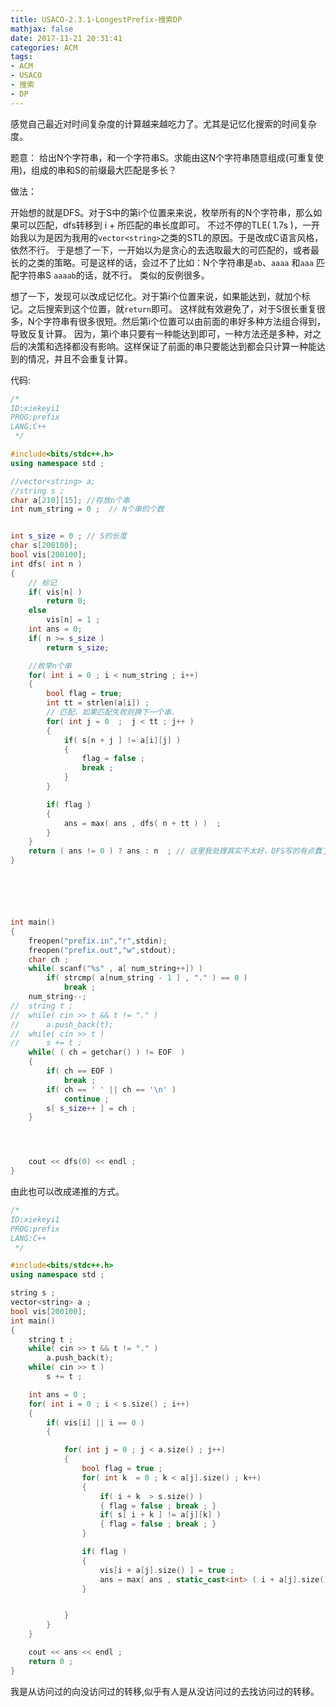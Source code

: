 ```yaml
---
title: USACO-2.3.1-LongestPrefix-搜索DP
mathjax: false
date: 2017-11-21 20:31:41
categories: ACM
tags:
- ACM
- USACO
- 搜索
- DP
---
```



感觉自己最近对时间复杂度的计算越来越吃力了。尤其是记忆化搜索的时间复杂度。

<!--more-->

题意：
给出N个字符串，和一个字符串S。求能由这N个字符串随意组成(可重复使用)，组成的串和S的前缀最大匹配是多长？


做法：

开始想的就是DFS。对于S中的第i个位置来来说，枚举所有的N个字符串，那么如果可以匹配，dfs转移到 i + 所匹配的串长度即可。
不过不停的TLE( 1.7s )，一开始我以为是因为我用的`vector<string>`之类的STL的原因。于是改成C语言风格，依然不行。
于是想了一下，一开始以为是贪心的去选取最大的可匹配的，或者最长的之类的策略。可是这样的话，会过不了比如：N个字符串是`ab`、`aaaa` 和`aaa` 匹配字符串S `aaaab`的话，就不行。 类似的反例很多。

想了一下，发现可以改成记忆化。对于第i个位置来说，如果能达到，就加个标记。之后搜索到这个位置，就`return`即可。
这样就有效避免了，对于S很长重复很多，N个字符串有很多很短。然后第i个位置可以由前面的串好多种方法组合得到，导致反复计算。
因为，第i个串只要有一种能达到即可，一种方法还是多种，对之后的决策和选择都没有影响。这样保证了前面的串只要能达到都会只计算一种能达到的情况，并且不会重复计算。

代码:
```c++
/*
ID:xiekeyi1
PROG:prefix
LANG:C++
 */

#include<bits/stdc++.h>
using namespace std ;

//vector<string> a;
//string s ; 
char a[210][15]; //存放n个串
int num_string = 0 ;  // N个串的个数


int s_size = 0 ; // S的长度
char s[200100]; 
bool vis[200100];
int dfs( int n )
{
	// 标记
	if( vis[n] )
		return 0;
	else
		vis[n] = 1 ; 
	int ans = 0; 
	if( n >= s_size )
		return s_size;

	//枚举n个串
	for( int i = 0 ; i < num_string ; i++)
	{
		bool flag = true; 
		int tt = strlen(a[i]) ; 
		// 匹配，如果匹配失败则换下一个串.
		for( int j = 0  ;  j < tt ; j++ ) 
		{
			if( s[n + j ] != a[i][j] )
			{
				flag = false ;
				break ; 
			}
		}

		if( flag ) 
		{
			ans = max( ans , dfs( n + tt ) )  ;
		}
	}
	return ( ans != 0 ) ? ans : n  ; // 这里我处理其实不太好，DFS写的有点蠢了。
}






int main()
{
	freopen("prefix.in","r",stdin);
	freopen("prefix.out","w",stdout);
	char ch ; 
	while( scanf("%s" , a[ num_string++]) )  
		if( strcmp( a[num_string - 1 ] , "." ) == 0 )  
			break ;
	num_string--;
//	string t ;
//	while( cin >> t && t != "." )
//		a.push_back(t);
//	while( cin >> t )
//		s += t ; 
	while( ( ch = getchar() ) != EOF  )
	{
		if( ch == EOF )
			break ; 
		if( ch == ' ' || ch == '\n' )
			continue ;
		s[ s_size++ ] = ch ;
	}




	cout << dfs(0) << endl ;
}
```

由此也可以改成递推的方式。



```c++
/*
ID:xiekeyi1
PROG:prefix
LANG:C++
 */

#include<bits/stdc++.h>
using namespace std ;

string s ;
vector<string> a ;
bool vis[200100];
int main()
{
	string t ;
	while( cin >> t && t != "." )
		a.push_back(t);
	while( cin >> t )
		s += t ;

	int ans = 0 ; 
	for( int i = 0 ; i < s.size() ; i++)
	{
		if( vis[i] || i == 0 )
		{

			for( int j = 0 ; j < a.size() ; j++)
			{
				bool flag = true ; 
				for( int k  = 0 ; k < a[j].size() ; k++)
				{
					if( i + k  > s.size() )
					{ flag = false ; break ; }
					if( s[ i + k ] != a[j][k] )
					{ flag = false ; break ; }
				}

				if( flag )
				{
					vis[i + a[j].size() ] = true ;
					ans = max( ans , static_cast<int> ( i + a[j].size() )  ) ;
				}


			}
		}
	}

	cout << ans << endl ;
	return 0 ; 
}
```
我是从访问过的向没访问过的转移,似乎有人是从没访问过的去找访问过的转移。

